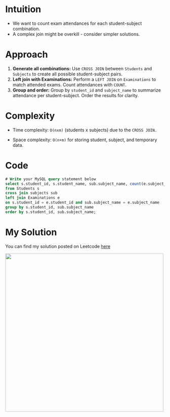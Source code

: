 # Intuition
- We want to count exam attendances for each student-subject combination.
- A complex join might be overkill - consider simpler solutions.

# Approach
1. **Generate all combinations:** Use `CROSS JOIN` between `Students` and `Subjects` to create all possible student-subject pairs.
2. **Left join with Examinations:** Perform a `LEFT JOIN` on `Examinations` to match attended exams. Count attendances with `COUNT`.
3. **Group and order:** Group by `student_id` and `subject_name` to summarize attendance per student-subject. Order the results for clarity.

# Complexity
- Time complexity: `O(nxm)` (students x subjects) due to the `CROSS JOIN.`

- Space complexity: `O(n+m)` for storing student, subject, and temporary data.

# Code
```sql
# Write your MySQL query statement below
select s.student_id, s.student_name, sub.subject_name, count(e.subject_name) as attended_exams
from Students s
cross join subjects sub
left join Examinations e
on s.student_id = e.student_id and sub.subject_name = e.subject_name
group by s.student_id, sub.subject_name
order by s.student_id, sub.subject_name;
```
# My Solution
You can find my solution posted on Leetcode [here](https://leetcode.com/problems/students-and-examinations/solutions/4990071/simple-solution)

<img src = "https://assets.leetcode.com/users/images/55fda215-29f3-4f67-9999-a9080fa397d3_1712530813.2655807.png" width = "500">
